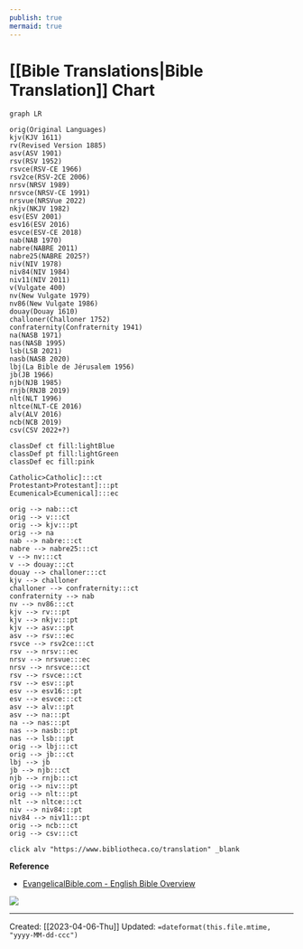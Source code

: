 ```yaml
---
publish: true
mermaid: true
---
```


# [[Bible Translations|Bible Translation]] Chart

```mermaid
graph LR

orig(Original Languages)
kjv(KJV 1611)
rv(Revised Version 1885)
asv(ASV 1901)
rsv(RSV 1952)
rsvce(RSV-CE 1966)
rsv2ce(RSV-2CE 2006)
nrsv(NRSV 1989)
nrsvce(NRSV-CE 1991)
nrsvue(NRSVue 2022)
nkjv(NKJV 1982)
esv(ESV 2001)
esv16(ESV 2016)
esvce(ESV-CE 2018)
nab(NAB 1970)
nabre(NABRE 2011)
nabre25(NABRE 2025?)
niv(NIV 1978)
niv84(NIV 1984)
niv11(NIV 2011)
v(Vulgate 400)
nv(New Vulgate 1979)
nv86(New Vulgate 1986)
douay(Douay 1610)
challoner(Challoner 1752)
confraternity(Confraternity 1941)
na(NASB 1971)
nas(NASB 1995)
lsb(LSB 2021)
nasb(NASB 2020)
lbj(La Bible de Jérusalem 1956)
jb(JB 1966)
njb(NJB 1985)
rnjb(RNJB 2019)
nlt(NLT 1996)
nltce(NLT-CE 2016)
alv(ALV 2016)
ncb(NCB 2019)
csv(CSV 2022+?)

classDef ct fill:lightBlue
classDef pt fill:lightGreen
classDef ec fill:pink

Catholic>Catholic]:::ct
Protestant>Protestant]:::pt
Ecumenical>Ecumenical]:::ec

orig --> nab:::ct
orig --> v:::ct
orig --> kjv:::pt
orig --> na
nab --> nabre:::ct
nabre --> nabre25:::ct
v --> nv:::ct
v --> douay:::ct
douay --> challoner:::ct
kjv --> challoner
challoner --> confraternity:::ct
confraternity --> nab
nv --> nv86:::ct
kjv --> rv:::pt
kjv --> nkjv:::pt
kjv --> asv:::pt
asv --> rsv:::ec
rsvce --> rsv2ce:::ct
rsv --> nrsv:::ec
nrsv --> nrsvue:::ec
nrsv --> nrsvce:::ct
rsv --> rsvce:::ct
rsv --> esv:::pt
esv --> esv16:::pt
esv --> esvce:::ct
asv --> alv:::pt
asv --> na:::pt
na --> nas:::pt
nas --> nasb:::pt
nas --> lsb:::pt
orig --> lbj:::ct
orig --> jb:::ct
lbj --> jb
jb --> njb:::ct
njb --> rnjb:::ct
orig --> niv:::pt
orig --> nlt:::pt
nlt --> nltce:::ct
niv --> niv84:::pt
niv84 --> niv11:::pt
orig --> ncb:::ct
orig --> csv:::ct

click alv "https://www.bibliotheca.co/translation" _blank

```

**Reference**
- [EvangelicalBible.com - English Bible Overview](https://evangelicalbible.com/wp-content/uploads/2019/05/english_bible_history5.19.png)

<img src="https://external-content.duckduckgo.com/iu/?u=https%3A%2F%2Fredeeminggod.com%2Fwp-content%2Fuploads%2F2011%2F07%2FBible-Translation-tree-570x722.gif&f=1&nofb=1">

---
Created: [[2023-04-06-Thu]]
Updated: `=dateformat(this.file.mtime, "yyyy-MM-dd-ccc")`
